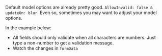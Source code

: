 Default model options are already pretty good. `AllowInvalid: false & updateOn: blur`. Even so, sometimes you may want to adjust your model options.

In the example below:

* All fields should only validate when all characters are numbers. Just type a non-number to get a validation message.
* Watch the changes in `formData`
